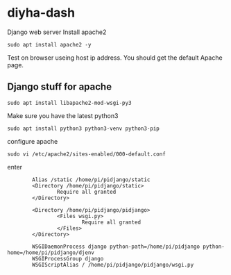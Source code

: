 # diyha-dash
Django web server
Install apache2
```
sudo apt install apache2 -y
```
Test on browser useing host ip address. You should get the default Apache page.

## Django stuff for apache
```
sudo apt install libapache2-mod-wsgi-py3
```
Make sure you have the latest python3
```
sudo apt install python3 python3-venv python3-pip
```
configure apache
```
sudo vi /etc/apache2/sites-enabled/000-default.conf
```
enter 
```
        Alias /static /home/pi/pidjango/static
        <Directory /home/pi/pidjango/static>
                Require all granted
        </Directory>

        <Directory /home/pi/pidjango/pidjango>
                <Files wsgi.py>
                        Require all granted
                </Files>
        </Directory>

        WSGIDaemonProcess django python-path=/home/pi/pidjango python-home=/home/pi/pidjango/djenv
        WSGIProcessGroup django
        WSGIScriptAlias / /home/pi/pidjango/pidjango/wsgi.py
```
